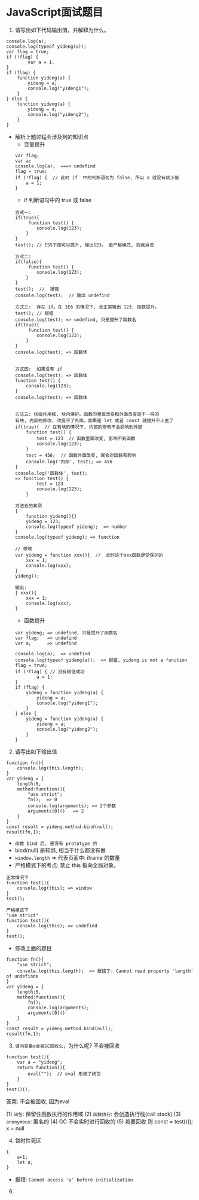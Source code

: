 # JavaScript面试题目


1. 请写出如下代码输出值，并解释为什么。
```
console.log(a);
console.log(typeof yideng(a));
var flag = true;
if (!flag) {
		var a = 1;
}
if (flag) {
    function yideng(a) {
        yideng = a;
        console.log("yideng1");
    }
} else {
    function yideng(a) {
        yideng = a;
        console.log("yideng2");
    }
}
```
* 解析上题过程会涉及到的知识点
    * 变量提升
    ```
    var flag;
    var a;
    console.log(a);  ===> undefind
    flag = true;
    if (!flag) {  // 此时 if  中的判断语句为 false, 所以 a 就没有赋上值
        a = 1;
    }
    ```
    * if 判断语句中的 true 或 false
    ```
    方式一:
    if(true){
         function test() {
            console.log(123);
        }
    }
    test(); // ES5下面可以提升, 输出123。 若严格模式, 则就另说

   方式二:
    if(false){
         function test() {
            console.log(123);
        }
    }
    test();  //  报错
    console.log(test);  // 输出 undefind

    方式三:  存在 if。在 IE6 的情况下, 会正常输出 123, 函数提升。
    test(); // 报错
    console.log(test); => undefind, 只是提升了函数名
    if(true){
         function test() {
            console.log(123);
        }
    }
    console.log(test); => 函数体


    方式四:  如果没有 if
    console.log(test); => 函数体
    function test() {
        console.log(123);
    }
    console.log(test); => 函数体


    方法五: 块级作用域, 块内保护。函数的里面改变和外面改变是不一样的
    有块, 内部的修改, 改变不了外面。如果是 let 或者 const 就提升不上去了
    if(true){  // 在有块的情况下, 内部的修改不会影响到外部
        function test() {
            test = 123  // 函数里面改变, 影响不到函数
            console.log(123);
        }
        test = 456;  // 函数外面改变, 就会对函数有影响
        console.log('内部', test); => 456
    }
    console.log('函数体', test); 
    => function test() {
            test = 123
            console.log(123);
        }

    方法五的案例
    {
        function yideng(){}
        yideng = 123;
        console.log(typeof yideng);  => number
    }
    console.log(typeof yideng); => function

    // 修改
    var yideng = function xxx(){  //  此时这个xxx函数是受保护的
        xxx = 1;
        console.log(xxx);  
    }
    yideng();

    输出:
    ƒ xxx(){
        xxx = 1;
        console.log(xxx);
    }
    ```
    * 函数提升
    ```
    var yideng; => undefind, 只是提升了函数名
    var flag;   => undefind
    var a;      => undefind

    console.log(a);  => undefind
    console.log(typeof yideng(a));  => 报错, yideng is not a function
    flag = true;
    if (!flag) { // 没有赋值成功
            a = 1;
    }
    if (flag) {
        yideng = function yideng(a) {
            yideng = a;
            console.log("yideng1");
        }
    } else {
        yideng = function yideng(a) {
            yideng = a;
            console.log("yideng2");
        }
    }
    ```
  




2. 请写出如下输出值
```
function fn(){
    console.log(this.length); 
}
var yideng = { 
    length:5,
    method:function(){ 
        "use strict";
        fn();  => 0
        console.log(arguments); => 2个参数
        arguments[0]()   => 2 
    }
}
const result = yideng.method.bind(null);
result(fn,1);

``` 
* `函数 bind 后, 是没有 prototype 的`
* bind(null) 是软绑, 相当于什么都没有做
* `window.length` => 代表页面中: iframe 的数量
* 严格模式下的考点: 禁止 this 指向全局对象。
```
正常情况下
function test(){
    console.log(this); => window
}
test();

严格模式下
"use strict"
function test(){
    console.log(this); => undefind
}
test();
```
* 修改上面的题目
```
function fn(){
    "use strict";
    console.log(this.length);  => 报错了: Cannot read property 'length' of undefinde
}
var yideng = { 
    length:5,
    method:function(){ 
        fn(); 
        console.log(arguments);
        arguments[0]()  
    }
}
const result = yideng.method.bind(null);
result(fn,1);
```


3. `请问变量a会被GC回收么`，为什么呢?  不会被回收
```
function test(){
    var a = "yideng"; 
    return function(){
        eval("");  // eval 形成了闭包
    }
} 
test()();
```
答案: 不会被回收, 因为eval

(1) `闭包`: 保留住函数执行的作用域
(2) `函数执行`: 会创造执行栈(call stack)
(3) `anonymous`: 匿名的
(4) GC 不会实时进行回收的
(5) 若要回收 则 const = test()(); x = null

4. 暂时性死区
```
{
    a=1;
    let a;
}
```
* 报错: `Cannot access 'a' before initialization`
6. 








